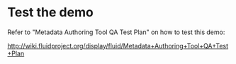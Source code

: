 # Test the demo #

Refer to "Metadata Authoring Tool QA Test Plan" on how to test this demo:

http://wiki.fluidproject.org/display/fluid/Metadata+Authoring+Tool+QA+Test+Plan